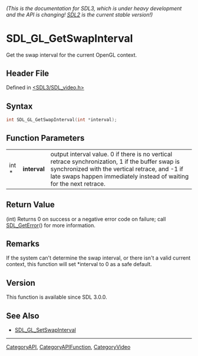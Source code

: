 ###### (This is the documentation for SDL3, which is under heavy development and the API is changing! [SDL2](https://wiki.libsdl.org/SDL2/) is the current stable version!)
# SDL_GL_GetSwapInterval

Get the swap interval for the current OpenGL context.

## Header File

Defined in [<SDL3/SDL_video.h>](https://github.com/libsdl-org/SDL/blob/main/include/SDL3/SDL_video.h)

## Syntax

```c
int SDL_GL_GetSwapInterval(int *interval);
```

## Function Parameters

|       |              |                                                                                                                                                                                                                            |
| ----- | ------------ | -------------------------------------------------------------------------------------------------------------------------------------------------------------------------------------------------------------------------- |
| int * | **interval** | output interval value. 0 if there is no vertical retrace synchronization, 1 if the buffer swap is synchronized with the vertical retrace, and -1 if late swaps happen immediately instead of waiting for the next retrace. |

## Return Value

(int) Returns 0 on success or a negative error code on failure; call
[SDL_GetError](SDL_GetError)() for more information.

## Remarks

If the system can't determine the swap interval, or there isn't a valid
current context, this function will set *interval to 0 as a safe default.

## Version

This function is available since SDL 3.0.0.

## See Also

- [SDL_GL_SetSwapInterval](SDL_GL_SetSwapInterval)

----
[CategoryAPI](CategoryAPI), [CategoryAPIFunction](CategoryAPIFunction), [CategoryVideo](CategoryVideo)

